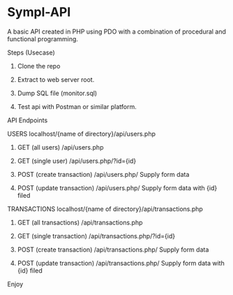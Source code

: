 # Sympl-API
A basic API created in PHP using PDO with a combination of procedural and functional programming.

Steps (Usecase)

1. Clone the repo

2. Extract to web server root.

3. Dump SQL file (monitor.sql)

4. Test api with Postman or similar platform.

API Endpoints

USERS
localhost/{name of directory}/api/users.php

1. GET (all users)
/api/users.php

2. GET (single user)
/api/users.php/?id={id}

3. POST (create transaction)
/api/users.php/
Supply form data

4. POST (update transaction)
/api/users.php/
Supply form data with {id} filed

TRANSACTIONS
localhost/{name of directory}/api/transactions.php

1. GET (all transactions)
/api/transactions.php

2. GET (single transaction)
/api/transactions.php/?id={id}

3. POST (create transaction)
/api/transactions.php/
Supply form data

4. POST (update transaction)
/api/transactions.php/
Supply form data with {id} filed

Enjoy
